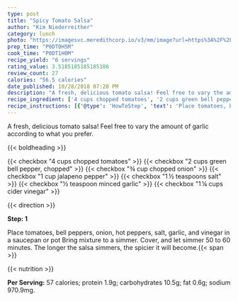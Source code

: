 ```yaml
---
type: post
title: "Spicy Tomato Salsa"
author: "Kim Niederreither"
category: lunch
photo: "https://imagesvc.meredithcorp.io/v3/mm/image?url=https%3A%2F%2Fimages.media-allrecipes.com%2Fuserphotos%2F1045986.jpg"
prep_time: "P0DT0H5M"
cook_time: "P0DT1H0M"
recipe_yield: "6 servings"
rating_value: 3.5185185185185186
review_count: 27
calories: "56.5 calories"
date_published: 10/28/2018 07:28 PM
description: "A fresh, delicious tomato salsa! Feel free to vary the amount of garlic according to what you prefer."
recipe_ingredient: ['4 cups chopped tomatoes', '2 cups green bell pepper, chopped', '¾ cup chopped onion', '1 cup jalapeno pepper', '1\u2009½ teaspoons salt', '½ teaspoon minced garlic', '1\u2009¼ cups cider vinegar']
recipe_instructions: [{'@type': 'HowToStep', 'text': 'Place tomatoes, bell peppers, onion, hot peppers, salt, garlic, and vinegar in a saucepan or pot Bring mixture to a simmer. Cover, and let simmer 50 to 60 minutes. The longer the salsa simmers, the spicier it will become.\n'}]
---
```


A fresh, delicious tomato salsa! Feel free to vary the amount of garlic according to what you prefer. 

{{< boldheading >}}

{{< checkbox "4 cups chopped tomatoes" >}}
{{< checkbox "2 cups green bell pepper, chopped" >}}
{{< checkbox "¾ cup chopped onion" >}}
{{< checkbox "1 cup jalapeno pepper" >}}
{{< checkbox "1 ½ teaspoons salt" >}}
{{< checkbox "½ teaspoon minced garlic" >}}
{{< checkbox "1 ¼ cups cider vinegar" >}}


{{< direction >}}

**Step: 1**

Place tomatoes, bell peppers, onion, hot peppers, salt, garlic, and vinegar in a saucepan or pot Bring mixture to a simmer. Cover, and let simmer 50 to 60 minutes. The longer the salsa simmers, the spicier it will become.{{< span >}}

{{< nutrition >}}

**Per Serving:** 57 calories; protein 1.9g; carbohydrates 10.5g; fat 0.6g; sodium 970.9mg.